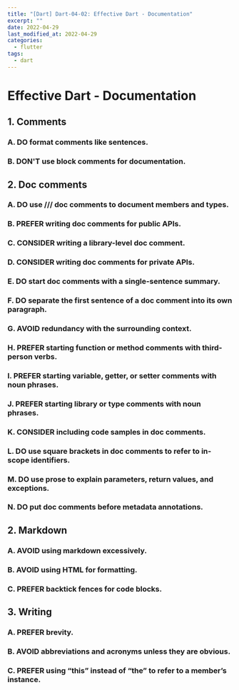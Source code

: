 ```yaml
---
title: "[Dart] Dart-04-02: Effective Dart - Documentation"
excerpt: ""
date: 2022-04-29
last_modified_at: 2022-04-29
categories:
  - flutter
tags:
  - dart
---
```


# Effective Dart - Documentation


## 1. Comments

### A. DO format comments like sentences.

### B. DON'T use block comments for documentation.


## 2. Doc comments

### A. DO use /// doc comments to document members and types.

### B. PREFER writing doc comments for public APIs.

### C. CONSIDER writing a library-level doc comment.

### D. CONSIDER writing doc comments for private APIs.

### E. DO start doc comments with a single-sentence summary.

### F. DO separate the first sentence of a doc comment into its own paragraph.

### G. AVOID redundancy with the surrounding context.

### H. PREFER starting function or method comments with third-person verbs.

### I. PREFER starting variable, getter, or setter comments with noun phrases.

### J. PREFER starting library or type comments with noun phrases.

### K. CONSIDER including code samples in doc comments.

### L. DO use square brackets in doc comments to refer to in-scope identifiers.

### M. DO use prose to explain parameters, return values, and exceptions.

### N. DO put doc comments before metadata annotations.


## 2. Markdown

### A. AVOID using markdown excessively.

### B. AVOID using HTML for formatting.

### C. PREFER backtick fences for code blocks.


## 3. Writing 

### A. PREFER brevity.

### B. AVOID abbreviations and acronyms unless they are obvious.

### C. PREFER using “this” instead of “the” to refer to a member’s instance.
